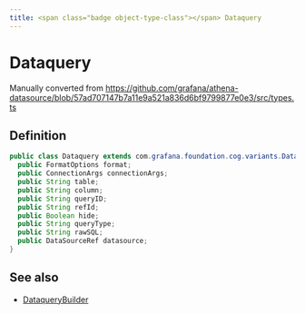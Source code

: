```yaml
---
title: <span class="badge object-type-class"></span> Dataquery
---
```

# <span class="badge object-type-class"></span> Dataquery

Manually converted from https://github.com/grafana/athena-datasource/blob/57ad707147b7a11e9a521a836d6bf9799877e0e3/src/types.ts

## Definition

```java
public class Dataquery extends com.grafana.foundation.cog.variants.Dataquery {
  public FormatOptions format;
  public ConnectionArgs connectionArgs;
  public String table;
  public String column;
  public String queryID;
  public String refId;
  public Boolean hide;
  public String queryType;
  public String rawSQL;
  public DataSourceRef datasource;
}
```
## See also

 * <span class="badge builder"></span> [DataqueryBuilder](./builder-DataqueryBuilder.md)
